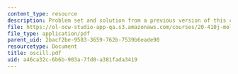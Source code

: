 ```yaml
---
content_type: resource
description: Problem set and solution from a previous version of this course.
file: https://ol-ocw-studio-app-qa.s3.amazonaws.com/courses/20-410j-molecular-cellular-and-tissue-biomechanics-be-410j-spring-2003/a46ca32c6b6b903a7fd0a381fada3419_oscill.pdf
file_type: application/pdf
parent_uid: 2bacf2be-9583-3659-762b-7539b6eade90
resourcetype: Document
title: oscill.pdf
uid: a46ca32c-6b6b-903a-7fd0-a381fada3419
---
```


